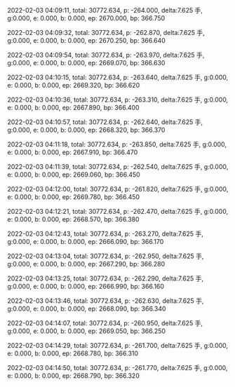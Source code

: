 2022-02-03 04:09:11, total: 30772.634, p: -264.000, delta:7.625 手, g:0.000, e: 0.000, b: 0.000, ep: 2670.000, bp: 366.750

2022-02-03 04:09:32, total: 30772.634, p: -262.870, delta:7.625 手, g:0.000, e: 0.000, b: 0.000, ep: 2670.250, bp: 366.640

2022-02-03 04:09:54, total: 30772.634, p: -263.970, delta:7.625 手, g:0.000, e: 0.000, b: 0.000, ep: 2669.070, bp: 366.630

2022-02-03 04:10:15, total: 30772.634, p: -263.640, delta:7.625 手, g:0.000, e: 0.000, b: 0.000, ep: 2669.320, bp: 366.620

2022-02-03 04:10:36, total: 30772.634, p: -263.310, delta:7.625 手, g:0.000, e: 0.000, b: 0.000, ep: 2667.890, bp: 366.400

2022-02-03 04:10:57, total: 30772.634, p: -262.640, delta:7.625 手, g:0.000, e: 0.000, b: 0.000, ep: 2668.320, bp: 366.370

2022-02-03 04:11:18, total: 30772.634, p: -263.850, delta:7.625 手, g:0.000, e: 0.000, b: 0.000, ep: 2667.910, bp: 366.470

2022-02-03 04:11:39, total: 30772.634, p: -262.540, delta:7.625 手, g:0.000, e: 0.000, b: 0.000, ep: 2669.060, bp: 366.450

2022-02-03 04:12:00, total: 30772.634, p: -261.820, delta:7.625 手, g:0.000, e: 0.000, b: 0.000, ep: 2669.780, bp: 366.450

2022-02-03 04:12:21, total: 30772.634, p: -262.470, delta:7.625 手, g:0.000, e: 0.000, b: 0.000, ep: 2668.570, bp: 366.380

2022-02-03 04:12:43, total: 30772.634, p: -263.270, delta:7.625 手, g:0.000, e: 0.000, b: 0.000, ep: 2666.090, bp: 366.170

2022-02-03 04:13:04, total: 30772.634, p: -262.950, delta:7.625 手, g:0.000, e: 0.000, b: 0.000, ep: 2667.290, bp: 366.280

2022-02-03 04:13:25, total: 30772.634, p: -262.290, delta:7.625 手, g:0.000, e: 0.000, b: 0.000, ep: 2666.990, bp: 366.160

2022-02-03 04:13:46, total: 30772.634, p: -262.630, delta:7.625 手, g:0.000, e: 0.000, b: 0.000, ep: 2668.090, bp: 366.340

2022-02-03 04:14:07, total: 30772.634, p: -260.950, delta:7.625 手, g:0.000, e: 0.000, b: 0.000, ep: 2669.050, bp: 366.250

2022-02-03 04:14:29, total: 30772.634, p: -261.700, delta:7.625 手, g:0.000, e: 0.000, b: 0.000, ep: 2668.780, bp: 366.310

2022-02-03 04:14:50, total: 30772.634, p: -261.770, delta:7.625 手, g:0.000, e: 0.000, b: 0.000, ep: 2668.790, bp: 366.320